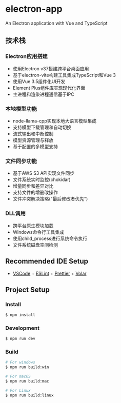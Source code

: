 # electron-app

An Electron application with Vue and TypeScript

## 技术栈

### Electron应用搭建
- 使用Electron v37搭建跨平台桌面应用
- 基于electron-vite构建工具集成TypeScript和Vue 3
- 使用Vue 3.5组件化UI开发
- Element Plus组件库实现现代化界面
- 主进程和渲染进程通信基于IPC

### 本地模型功能
- node-llama-cpp实现本地大语言模型集成
- 支持模型下载管理和自动切换
- 流式输出和中断控制
- 模型资源管理与释放
- 基于配置的多模型支持

### 文件同步功能
- 基于AWS S3 API实现文件同步
- 文件系统实时监控(chokidar)
- 增量同步和差异对比
- 支持文件的增删改操作
- 文件冲突解决策略("最后修改者优先")

### DLL调用
- 跨平台原生模块加载
- Windows命令行工具集成
- 使用child_process进行系统命令执行
- 文件系统磁盘空间检测

## Recommended IDE Setup

- [VSCode](https://code.visualstudio.com/) + [ESLint](https://marketplace.visualstudio.com/items?itemName=dbaeumer.vscode-eslint) + [Prettier](https://marketplace.visualstudio.com/items?itemName=esbenp.prettier-vscode) + [Volar](https://marketplace.visualstudio.com/items?itemName=Vue.volar)

## Project Setup

### Install

```bash
$ npm install
```

### Development

```bash
$ npm run dev
```

### Build

```bash
# For windows
$ npm run build:win

# For macOS
$ npm run build:mac

# For Linux
$ npm run build:linux
```

